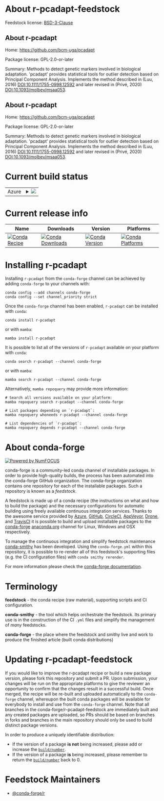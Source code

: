 About r-pcadapt-feedstock
=========================

Feedstock license: [BSD-3-Clause](https://github.com/conda-forge/r-pcadapt-feedstock/blob/main/LICENSE.txt)


About r-pcadapt
---------------

Home: https://github.com/bcm-uga/pcadapt

Package license: GPL-2.0-or-later

Summary: Methods to detect genetic markers involved in biological adaptation. 'pcadapt' provides statistical tools for outlier detection based on Principal Component Analysis. Implements the method described in (Luu, 2016) <DOI:10.1111/1755-0998.12592> and later revised in (Privé, 2020) <DOI:10.1093/molbev/msaa053>.

About r-pcadapt
---------------

Home: https://github.com/bcm-uga/pcadapt

Package license: GPL-2.0-or-later

Summary: Methods to detect genetic markers involved in biological adaptation. 'pcadapt' provides statistical tools for outlier detection based on Principal Component Analysis. Implements the method described in (Luu, 2016) <DOI:10.1111/1755-0998.12592> and later revised in (Privé, 2020) <DOI:10.1093/molbev/msaa053>.

Current build status
====================


<table>
    
  <tr>
    <td>Azure</td>
    <td>
      <details>
        <summary>
          <a href="https://dev.azure.com/conda-forge/feedstock-builds/_build/latest?definitionId=20566&branchName=main">
            <img src="https://dev.azure.com/conda-forge/feedstock-builds/_apis/build/status/r-pcadapt-feedstock?branchName=main">
          </a>
        </summary>
        <table>
          <thead><tr><th>Variant</th><th>Status</th></tr></thead>
          <tbody><tr>
              <td>linux_64_r_base4.3</td>
              <td>
                <a href="https://dev.azure.com/conda-forge/feedstock-builds/_build/latest?definitionId=20566&branchName=main">
                  <img src="https://dev.azure.com/conda-forge/feedstock-builds/_apis/build/status/r-pcadapt-feedstock?branchName=main&jobName=linux&configuration=linux%20linux_64_r_base4.3" alt="variant">
                </a>
              </td>
            </tr><tr>
              <td>linux_64_r_base4.4</td>
              <td>
                <a href="https://dev.azure.com/conda-forge/feedstock-builds/_build/latest?definitionId=20566&branchName=main">
                  <img src="https://dev.azure.com/conda-forge/feedstock-builds/_apis/build/status/r-pcadapt-feedstock?branchName=main&jobName=linux&configuration=linux%20linux_64_r_base4.4" alt="variant">
                </a>
              </td>
            </tr><tr>
              <td>osx_64_r_base4.3</td>
              <td>
                <a href="https://dev.azure.com/conda-forge/feedstock-builds/_build/latest?definitionId=20566&branchName=main">
                  <img src="https://dev.azure.com/conda-forge/feedstock-builds/_apis/build/status/r-pcadapt-feedstock?branchName=main&jobName=osx&configuration=osx%20osx_64_r_base4.3" alt="variant">
                </a>
              </td>
            </tr><tr>
              <td>osx_64_r_base4.4</td>
              <td>
                <a href="https://dev.azure.com/conda-forge/feedstock-builds/_build/latest?definitionId=20566&branchName=main">
                  <img src="https://dev.azure.com/conda-forge/feedstock-builds/_apis/build/status/r-pcadapt-feedstock?branchName=main&jobName=osx&configuration=osx%20osx_64_r_base4.4" alt="variant">
                </a>
              </td>
            </tr><tr>
              <td>win_64_r_base4.3</td>
              <td>
                <a href="https://dev.azure.com/conda-forge/feedstock-builds/_build/latest?definitionId=20566&branchName=main">
                  <img src="https://dev.azure.com/conda-forge/feedstock-builds/_apis/build/status/r-pcadapt-feedstock?branchName=main&jobName=win&configuration=win%20win_64_r_base4.3" alt="variant">
                </a>
              </td>
            </tr><tr>
              <td>win_64_r_base4.4</td>
              <td>
                <a href="https://dev.azure.com/conda-forge/feedstock-builds/_build/latest?definitionId=20566&branchName=main">
                  <img src="https://dev.azure.com/conda-forge/feedstock-builds/_apis/build/status/r-pcadapt-feedstock?branchName=main&jobName=win&configuration=win%20win_64_r_base4.4" alt="variant">
                </a>
              </td>
            </tr>
          </tbody>
        </table>
      </details>
    </td>
  </tr>
</table>

Current release info
====================

| Name | Downloads | Version | Platforms |
| --- | --- | --- | --- |
| [![Conda Recipe](https://img.shields.io/badge/recipe-r--pcadapt-green.svg)](https://anaconda.org/conda-forge/r-pcadapt) | [![Conda Downloads](https://img.shields.io/conda/dn/conda-forge/r-pcadapt.svg)](https://anaconda.org/conda-forge/r-pcadapt) | [![Conda Version](https://img.shields.io/conda/vn/conda-forge/r-pcadapt.svg)](https://anaconda.org/conda-forge/r-pcadapt) | [![Conda Platforms](https://img.shields.io/conda/pn/conda-forge/r-pcadapt.svg)](https://anaconda.org/conda-forge/r-pcadapt) |

Installing r-pcadapt
====================

Installing `r-pcadapt` from the `conda-forge` channel can be achieved by adding `conda-forge` to your channels with:

```
conda config --add channels conda-forge
conda config --set channel_priority strict
```

Once the `conda-forge` channel has been enabled, `r-pcadapt` can be installed with `conda`:

```
conda install r-pcadapt
```

or with `mamba`:

```
mamba install r-pcadapt
```

It is possible to list all of the versions of `r-pcadapt` available on your platform with `conda`:

```
conda search r-pcadapt --channel conda-forge
```

or with `mamba`:

```
mamba search r-pcadapt --channel conda-forge
```

Alternatively, `mamba repoquery` may provide more information:

```
# Search all versions available on your platform:
mamba repoquery search r-pcadapt --channel conda-forge

# List packages depending on `r-pcadapt`:
mamba repoquery whoneeds r-pcadapt --channel conda-forge

# List dependencies of `r-pcadapt`:
mamba repoquery depends r-pcadapt --channel conda-forge
```


About conda-forge
=================

[![Powered by
NumFOCUS](https://img.shields.io/badge/powered%20by-NumFOCUS-orange.svg?style=flat&colorA=E1523D&colorB=007D8A)](https://numfocus.org)

conda-forge is a community-led conda channel of installable packages.
In order to provide high-quality builds, the process has been automated into the
conda-forge GitHub organization. The conda-forge organization contains one repository
for each of the installable packages. Such a repository is known as a *feedstock*.

A feedstock is made up of a conda recipe (the instructions on what and how to build
the package) and the necessary configurations for automatic building using freely
available continuous integration services. Thanks to the awesome service provided by
[Azure](https://azure.microsoft.com/en-us/services/devops/), [GitHub](https://github.com/),
[CircleCI](https://circleci.com/), [AppVeyor](https://www.appveyor.com/),
[Drone](https://cloud.drone.io/welcome), and [TravisCI](https://travis-ci.com/)
it is possible to build and upload installable packages to the
[conda-forge](https://anaconda.org/conda-forge) [anaconda.org](https://anaconda.org/)
channel for Linux, Windows and OSX respectively.

To manage the continuous integration and simplify feedstock maintenance
[conda-smithy](https://github.com/conda-forge/conda-smithy) has been developed.
Using the ``conda-forge.yml`` within this repository, it is possible to re-render all of
this feedstock's supporting files (e.g. the CI configuration files) with ``conda smithy rerender``.

For more information please check the [conda-forge documentation](https://conda-forge.org/docs/).

Terminology
===========

**feedstock** - the conda recipe (raw material), supporting scripts and CI configuration.

**conda-smithy** - the tool which helps orchestrate the feedstock.
                   Its primary use is in the construction of the CI ``.yml`` files
                   and simplify the management of *many* feedstocks.

**conda-forge** - the place where the feedstock and smithy live and work to
                  produce the finished article (built conda distributions)


Updating r-pcadapt-feedstock
============================

If you would like to improve the r-pcadapt recipe or build a new
package version, please fork this repository and submit a PR. Upon submission,
your changes will be run on the appropriate platforms to give the reviewer an
opportunity to confirm that the changes result in a successful build. Once
merged, the recipe will be re-built and uploaded automatically to the
`conda-forge` channel, whereupon the built conda packages will be available for
everybody to install and use from the `conda-forge` channel.
Note that all branches in the conda-forge/r-pcadapt-feedstock are
immediately built and any created packages are uploaded, so PRs should be based
on branches in forks and branches in the main repository should only be used to
build distinct package versions.

In order to produce a uniquely identifiable distribution:
 * If the version of a package **is not** being increased, please add or increase
   the [``build/number``](https://docs.conda.io/projects/conda-build/en/latest/resources/define-metadata.html#build-number-and-string).
 * If the version of a package **is** being increased, please remember to return
   the [``build/number``](https://docs.conda.io/projects/conda-build/en/latest/resources/define-metadata.html#build-number-and-string)
   back to 0.

Feedstock Maintainers
=====================

* [@conda-forge/r](https://github.com/orgs/conda-forge/teams/r/)

